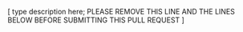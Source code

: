 [ type description here; PLEASE REMOVE THIS LINE AND THE LINES BELOW BEFORE SUBMITTING THIS PULL REQUEST ]
<!--
* If fixing a bug, please document how to reproduce it.
* Finding the commit which introduced the problem helps (bisecting). Add Fixme: tag.
* If adding a feature, please describe why it's useful to add it.
* Commits should be signed: Signed-off-by: Your Name <me@example.org>, see
https://www.kernel.org/doc/html/latest/process/submitting-patches.html#sign-your-work-the-developer-s-certificate-of-origin
* Although code style is for most tools is ancient, new code should follow Linux kernel coding style, see
https://www.kernel.org/doc/html/latest/process/coding-style.html.
* To update the code in the pull request, use git push -f.  Do not open a new pull request.
-->
